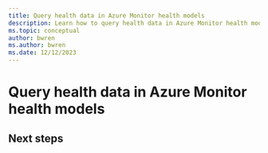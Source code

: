 ```yaml
---
title: Query health data in Azure Monitor health models
description: Learn how to query health data in Azure Monitor health models.
ms.topic: conceptual
author: bwren
ms.author: bwren
ms.date: 12/12/2023
---
```


# Query health data in Azure Monitor health models



## Next steps

